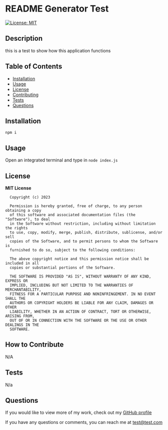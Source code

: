 # README Generator Test
  [![License: MIT](https://img.shields.io/badge/License-MIT-yellow.svg)](https://opensource.org/licenses/MIT)

  ## Description
  
  this is a test to show how this application functions
  
  ## Table of Contents
  
  - [Installation](#installation)
  - [Usage](#usage)
  - [License](#license)
  - [Contributing](#how-to-contribute)
  - [Tests](#tests)
  - [Questions](#questions)
  
  ## Installation 
  
  `npm i`
  
  ## Usage
  
  Open an integrated terminal and type in `node index.js`
  
  ## License

  **MIT License**

      Copyright (c) 2023 
      
      Permission is hereby granted, free of charge, to any person obtaining a copy
      of this software and associated documentation files (the "Software"), to deal
      in the Software without restriction, including without limitation the rights
      to use, copy, modify, merge, publish, distribute, sublicense, and/or sell
      copies of the Software, and to permit persons to whom the Software is
      furnished to do so, subject to the following conditions:
      
      The above copyright notice and this permission notice shall be included in all
      copies or substantial portions of the Software.
      
      THE SOFTWARE IS PROVIDED "AS IS", WITHOUT WARRANTY OF ANY KIND, EXPRESS OR
      IMPLIED, INCLUDING BUT NOT LIMITED TO THE WARRANTIES OF MERCHANTABILITY,
      FITNESS FOR A PARTICULAR PURPOSE AND NONINFRINGEMENT. IN NO EVENT SHALL THE
      AUTHORS OR COPYRIGHT HOLDERS BE LIABLE FOR ANY CLAIM, DAMAGES OR OTHER
      LIABILITY, WHETHER IN AN ACTION OF CONTRACT, TORT OR OTHERWISE, ARISING FROM,
      OUT OF OR IN CONNECTION WITH THE SOFTWARE OR THE USE OR OTHER DEALINGS IN THE
      SOFTWARE.
  
  ## How to Contribute
  
  N/A
  
  ## Tests

  N/a
  
  ## Questions

  If you would like to view more of my work, check out my [GitHub profile](https://github.com/noahr33/)

  If you have any questions or comments, you can reach me at test@test.com
